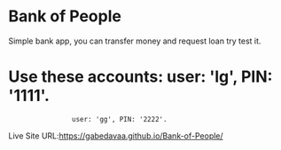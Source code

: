 # Bank of People

Simple bank app, you can transfer money and request loan try test it.

# Use these accounts: user: 'lg', PIN: '1111'.
                    user: 'gg', PIN: '2222'.
 
Live Site URL:https://gabedavaa.github.io/Bank-of-People/
